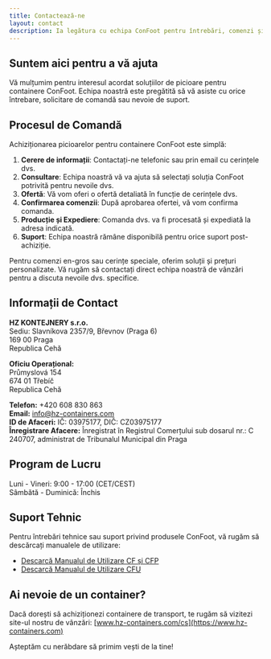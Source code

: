 ```yaml
---
title: Contactează-ne
layout: contact
description: Ia legătura cu echipa ConFoot pentru întrebări, comenzi și suport.
---
```


## Suntem aici pentru a vă ajuta

Vă mulțumim pentru interesul acordat soluțiilor de picioare pentru containere ConFoot. Echipa noastră este pregătită să vă asiste cu orice întrebare, solicitare de comandă sau nevoie de suport.

## Procesul de Comandă

Achiziționarea picioarelor pentru containere ConFoot este simplă:

1. **Cerere de informații**: Contactați-ne telefonic sau prin email cu cerințele dvs.
2. **Consultare**: Echipa noastră vă va ajuta să selectați soluția ConFoot potrivită pentru nevoile dvs.
3. **Ofertă**: Vă vom oferi o ofertă detaliată în funcție de cerințele dvs.
4. **Confirmarea comenzii**: După aprobarea ofertei, vă vom confirma comanda.
5. **Producție și Expediere**: Comanda dvs. va fi procesată și expediată la adresa indicată.
6. **Suport**: Echipa noastră rămâne disponibilă pentru orice suport post-achiziție.

Pentru comenzi en-gros sau cerințe speciale, oferim soluții și prețuri personalizate. Vă rugăm să contactați direct echipa noastră de vânzări pentru a discuta nevoile dvs. specifice.

## Informații de Contact

**HZ KONTEJNERY s.r.o.**  
Sediu: Slavníkova 2357/9, Břevnov (Praga 6)  
169 00 Praga  
Republica Cehă

**Oficiu Operațional:**  
Průmyslová 154  
674 01 Třebíč  
Republica Cehă

**Telefon:** +420 608 830 863  
**Email:** [info@hz-containers.com](mailto:info@hz-containers.com)  
**ID de Afaceri:** IČ: 03975177, DIČ: CZ03975177  
**Înregistrare Afacere:** Înregistrat în Registrul Comerțului sub dosarul nr.: C 240707, administrat de Tribunalul Municipal din Praga

## Program de Lucru

Luni - Vineri: 9:00 - 17:00 (CET/CEST)  
Sâmbătă - Duminică: Închis

## Suport Tehnic

Pentru întrebări tehnice sau suport privind produsele ConFoot, vă rugăm să descărcați manualele de utilizare:
- [Descarcă Manualul de Utilizare CF și CFP](/wp-content/uploads/2021/07/confoot_navod-k-pouziti_CZ.pdf)
- [Descarcă Manualul de Utilizare CFU](/wp-content/uploads/2022/02/confoot_CFU_navod-k-pouziti_CZ.pdf)

## Ai nevoie de un container?

Dacă dorești să achiziționezi containere de transport, te rugăm să vizitezi site-ul nostru de vânzări:
[www.hz-containers.com/cs](https://www.hz-containers.com)

Așteptăm cu nerăbdare să primim vești de la tine!